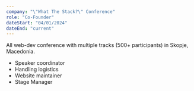 ```yaml
---
company: "\"What The Stack?\" Conference"
role: "Co-Founder"
dateStart: "04/01/2024"
dateEnd: "current"
---
```

All web-dev conference with multiple tracks (500+ participants) in Skopje, Macedonia.

- Speaker coordinator
- Handling logistics
- Website maintainer
- Stage Manager